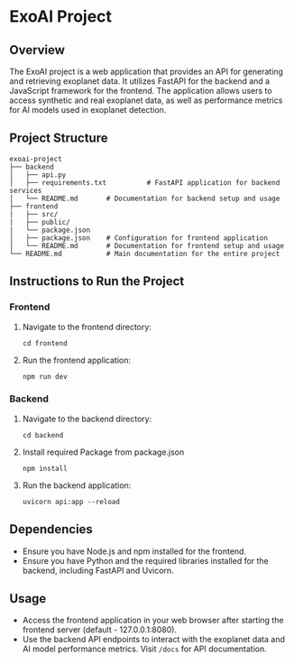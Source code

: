 # ExoAI Project

## Overview
The ExoAI project is a web application that provides an API for generating and retrieving exoplanet data. It utilizes FastAPI for the backend and a JavaScript framework for the frontend. The application allows users to access synthetic and real exoplanet data, as well as performance metrics for AI models used in exoplanet detection.

## Project Structure
```
exoai-project
├── backend
│   ├── api.py  
│   ├── requirements.txt          # FastAPI application for backend services
│   └── README.md       # Documentation for backend setup and usage
├── frontend
|   ├── src/
|   ├── public/
|   └── package.json
│   ├── package.json    # Configuration for frontend application
│   └── README.md       # Documentation for frontend setup and usage
└── README.md           # Main documentation for the entire project
```

## Instructions to Run the Project

### Frontend
1. Navigate to the frontend directory:
   ```
   cd frontend
   ```
2. Run the frontend application:
   ```
   npm run dev
   ```

### Backend
1. Navigate to the backend directory:
   ```
   cd backend
   ```
2. Install required Package from package.json
   ```
   npm install
   ```

3. Run the backend application:
   ```
   uvicorn api:app --reload
   ```

## Dependencies
- Ensure you have Node.js and npm installed for the frontend.
- Ensure you have Python and the required libraries installed for the backend, including FastAPI and Uvicorn.

## Usage
- Access the frontend application in your web browser after starting the frontend server (default - 127.0.0.1:8080).
- Use the backend API endpoints to interact with the exoplanet data and AI model performance metrics. Visit `/docs` for API documentation.